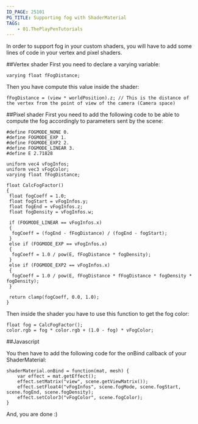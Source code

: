 ```yaml
---
ID_PAGE: 25101
PG_TITLE: Supporting fog with ShaderMaterial
TAGS:
    - 01.ThePlayPenTutorials
---
```

In order to support fog in your custom shaders, you will have to add some lines of code in your vertex and pixel shaders.

##Vertex shader
First you need to declare a varying variable:

```
varying float fFogDistance;
```

Then you have compute this value inside the shader:

```
fFogDistance = (view * worldPosition).z; // This is the distance of the vertex from the point of view of the camera (Camera space)
```

##Pixel shader
First you need to add the following code to be able to compute the fog accordingly to parameters sent by the scene:

```
#define FOGMODE_NONE 0.
#define FOGMODE_EXP 1.
#define FOGMODE_EXP2 2.
#define FOGMODE_LINEAR 3.
#define E 2.71828

uniform vec4 vFogInfos;
uniform vec3 vFogColor;
varying float fFogDistance;

float CalcFogFactor()
{
 float fogCoeff = 1.0;
 float fogStart = vFogInfos.y;
 float fogEnd = vFogInfos.z;
 float fogDensity = vFogInfos.w;

 if (FOGMODE_LINEAR == vFogInfos.x)
 {
  fogCoeff = (fogEnd - fFogDistance) / (fogEnd - fogStart);
 }
 else if (FOGMODE_EXP == vFogInfos.x)
 {
  fogCoeff = 1.0 / pow(E, fFogDistance * fogDensity);
 }
 else if (FOGMODE_EXP2 == vFogInfos.x)
 {
  fogCoeff = 1.0 / pow(E, fFogDistance * fFogDistance * fogDensity * fogDensity);
 }

 return clamp(fogCoeff, 0.0, 1.0);
}
```

Then inside the shader you have to use this function to get the fog color:

```
float fog = CalcFogFactor();
color.rgb = fog * color.rgb + (1.0 - fog) * vFogColor;
```

##Javascript

You then have to add the following code for the onBind callback of your ShaderMaterial:

```
shaderMaterial.onBind = function(mat, mesh) {
    var effect = mat.getEffect();
    effect.setMatrix("view", scene.getViewMatrix());
    effect.setFloat4("vFogInfos", scene.fogMode, scene.fogStart, scene.fogEnd, scene.fogDensity); 
    effect.setColor3("vFogColor", scene.fogColor);
}
```

And, you are done :)